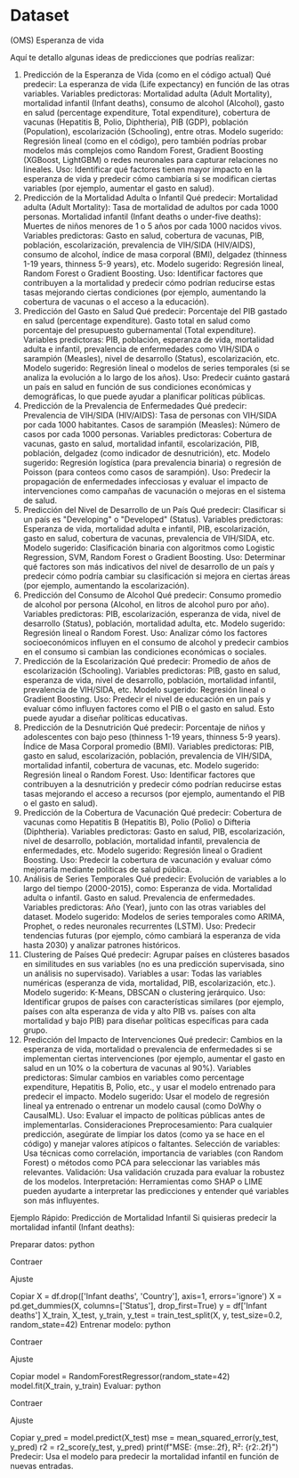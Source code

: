 # Dataset
(OMS) Esperanza de vida 

Aquí te detallo algunas ideas de predicciones que podrías realizar:

1. Predicción de la Esperanza de Vida (como en el código actual)
Qué predecir: La esperanza de vida (Life expectancy) en función de las otras variables.
Variables predictoras: Mortalidad adulta (Adult Mortality), mortalidad infantil (Infant deaths), consumo de alcohol (Alcohol), gasto en salud (percentage expenditure, Total expenditure), cobertura de vacunas (Hepatitis B, Polio, Diphtheria), PIB (GDP), población (Population), escolarización (Schooling), entre otras.
Modelo sugerido: Regresión lineal (como en el código), pero también podrías probar modelos más complejos como Random Forest, Gradient Boosting (XGBoost, LightGBM) o redes neuronales para capturar relaciones no lineales.
Uso: Identificar qué factores tienen mayor impacto en la esperanza de vida y predecir cómo cambiaría si se modifican ciertas variables (por ejemplo, aumentar el gasto en salud).
2. Predicción de la Mortalidad Adulta o Infantil
Qué predecir:
Mortalidad adulta (Adult Mortality): Tasa de mortalidad de adultos por cada 1000 personas.
Mortalidad infantil (Infant deaths o under-five deaths): Muertes de niños menores de 1 o 5 años por cada 1000 nacidos vivos.
Variables predictoras: Gasto en salud, cobertura de vacunas, PIB, población, escolarización, prevalencia de VIH/SIDA (HIV/AIDS), consumo de alcohol, índice de masa corporal (BMI), delgadez (thinness 1-19 years, thinness 5-9 years), etc.
Modelo sugerido: Regresión lineal, Random Forest o Gradient Boosting.
Uso: Identificar factores que contribuyen a la mortalidad y predecir cómo podrían reducirse estas tasas mejorando ciertas condiciones (por ejemplo, aumentando la cobertura de vacunas o el acceso a la educación).
3. Predicción del Gasto en Salud
Qué predecir:
Porcentaje del PIB gastado en salud (percentage expenditure).
Gasto total en salud como porcentaje del presupuesto gubernamental (Total expenditure).
Variables predictoras: PIB, población, esperanza de vida, mortalidad adulta e infantil, prevalencia de enfermedades como VIH/SIDA o sarampión (Measles), nivel de desarrollo (Status), escolarización, etc.
Modelo sugerido: Regresión lineal o modelos de series temporales (si se analiza la evolución a lo largo de los años).
Uso: Predecir cuánto gastará un país en salud en función de sus condiciones económicas y demográficas, lo que puede ayudar a planificar políticas públicas.
4. Predicción de la Prevalencia de Enfermedades
Qué predecir:
Prevalencia de VIH/SIDA (HIV/AIDS): Tasa de personas con VIH/SIDA por cada 1000 habitantes.
Casos de sarampión (Measles): Número de casos por cada 1000 personas.
Variables predictoras: Cobertura de vacunas, gasto en salud, mortalidad infantil, escolarización, PIB, población, delgadez (como indicador de desnutrición), etc.
Modelo sugerido: Regresión logística (para prevalencia binaria) o regresión de Poisson (para conteos como casos de sarampión).
Uso: Predecir la propagación de enfermedades infecciosas y evaluar el impacto de intervenciones como campañas de vacunación o mejoras en el sistema de salud.
5. Predicción del Nivel de Desarrollo de un País
Qué predecir: Clasificar si un país es "Developing" o "Developed" (Status).
Variables predictoras: Esperanza de vida, mortalidad adulta e infantil, PIB, escolarización, gasto en salud, cobertura de vacunas, prevalencia de VIH/SIDA, etc.
Modelo sugerido: Clasificación binaria con algoritmos como Logistic Regression, SVM, Random Forest o Gradient Boosting.
Uso: Determinar qué factores son más indicativos del nivel de desarrollo de un país y predecir cómo podría cambiar su clasificación si mejora en ciertas áreas (por ejemplo, aumentando la escolarización).
6. Predicción del Consumo de Alcohol
Qué predecir: Consumo promedio de alcohol por persona (Alcohol, en litros de alcohol puro por año).
Variables predictoras: PIB, escolarización, esperanza de vida, nivel de desarrollo (Status), población, mortalidad adulta, etc.
Modelo sugerido: Regresión lineal o Random Forest.
Uso: Analizar cómo los factores socioeconómicos influyen en el consumo de alcohol y predecir cambios en el consumo si cambian las condiciones económicas o sociales.
7. Predicción de la Escolarización
Qué predecir: Promedio de años de escolarización (Schooling).
Variables predictoras: PIB, gasto en salud, esperanza de vida, nivel de desarrollo, población, mortalidad infantil, prevalencia de VIH/SIDA, etc.
Modelo sugerido: Regresión lineal o Gradient Boosting.
Uso: Predecir el nivel de educación en un país y evaluar cómo influyen factores como el PIB o el gasto en salud. Esto puede ayudar a diseñar políticas educativas.
8. Predicción de la Desnutrición
Qué predecir:
Porcentaje de niños y adolescentes con bajo peso (thinness 1-19 years, thinness 5-9 years).
Índice de Masa Corporal promedio (BMI).
Variables predictoras: PIB, gasto en salud, escolarización, población, prevalencia de VIH/SIDA, mortalidad infantil, cobertura de vacunas, etc.
Modelo sugerido: Regresión lineal o Random Forest.
Uso: Identificar factores que contribuyen a la desnutrición y predecir cómo podrían reducirse estas tasas mejorando el acceso a recursos (por ejemplo, aumentando el PIB o el gasto en salud).
9. Predicción de la Cobertura de Vacunación
Qué predecir:
Cobertura de vacunas como Hepatitis B (Hepatitis B), Polio (Polio) o Difteria (Diphtheria).
Variables predictoras: Gasto en salud, PIB, escolarización, nivel de desarrollo, población, mortalidad infantil, prevalencia de enfermedades, etc.
Modelo sugerido: Regresión lineal o Gradient Boosting.
Uso: Predecir la cobertura de vacunación y evaluar cómo mejorarla mediante políticas de salud pública.
10. Análisis de Series Temporales
Qué predecir: Evolución de variables a lo largo del tiempo (2000-2015), como:
Esperanza de vida.
Mortalidad adulta o infantil.
Gasto en salud.
Prevalencia de enfermedades.
Variables predictoras: Año (Year), junto con las otras variables del dataset.
Modelo sugerido: Modelos de series temporales como ARIMA, Prophet, o redes neuronales recurrentes (LSTM).
Uso: Predecir tendencias futuras (por ejemplo, cómo cambiará la esperanza de vida hasta 2030) y analizar patrones históricos.
11. Clustering de Países
Qué predecir: Agrupar países en clústeres basados en similitudes en sus variables (no es una predicción supervisada, sino un análisis no supervisado).
Variables a usar: Todas las variables numéricas (esperanza de vida, mortalidad, PIB, escolarización, etc.).
Modelo sugerido: K-Means, DBSCAN o clustering jerárquico.
Uso: Identificar grupos de países con características similares (por ejemplo, países con alta esperanza de vida y alto PIB vs. países con alta mortalidad y bajo PIB) para diseñar políticas específicas para cada grupo.
12. Predicción del Impacto de Intervenciones
Qué predecir: Cambios en la esperanza de vida, mortalidad o prevalencia de enfermedades si se implementan ciertas intervenciones (por ejemplo, aumentar el gasto en salud en un 10% o la cobertura de vacunas al 90%).
Variables predictoras: Simular cambios en variables como percentage expenditure, Hepatitis B, Polio, etc., y usar el modelo entrenado para predecir el impacto.
Modelo sugerido: Usar el modelo de regresión lineal ya entrenado o entrenar un modelo causal (como DoWhy o CausalML).
Uso: Evaluar el impacto de políticas públicas antes de implementarlas.
Consideraciones
Preprocesamiento: Para cualquier predicción, asegúrate de limpiar los datos (como ya se hace en el código) y manejar valores atípicos o faltantes.
Selección de variables: Usa técnicas como correlación, importancia de variables (con Random Forest) o métodos como PCA para seleccionar las variables más relevantes.
Validación: Usa validación cruzada para evaluar la robustez de los modelos.
Interpretación: Herramientas como SHAP o LIME pueden ayudarte a interpretar las predicciones y entender qué variables son más influyentes.

Ejemplo Rápido: Predicción de Mortalidad Infantil
Si quisieras predecir la mortalidad infantil (Infant deaths):

Preparar datos:
python

Contraer

Ajuste

Copiar
X = df.drop(['Infant deaths', 'Country'], axis=1, errors='ignore')
X = pd.get_dummies(X, columns=['Status'], drop_first=True)
y = df['Infant deaths']
X_train, X_test, y_train, y_test = train_test_split(X, y, test_size=0.2, random_state=42)
Entrenar modelo:
python

Contraer

Ajuste

Copiar
model = RandomForestRegressor(random_state=42)
model.fit(X_train, y_train)
Evaluar:
python

Contraer

Ajuste

Copiar
y_pred = model.predict(X_test)
mse = mean_squared_error(y_test, y_pred)
r2 = r2_score(y_test, y_pred)
print(f"MSE: {mse:.2f}, R²: {r2:.2f}")
Predecir:
Usa el modelo para predecir la mortalidad infantil en función de nuevas entradas.

